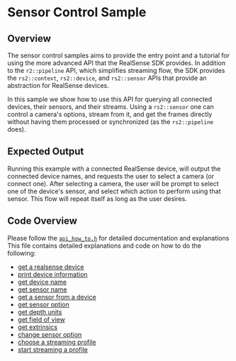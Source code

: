 # Sensor Control Sample

## Overview

The sensor control samples aims to provide the entry point and a tutorial for using the more advanced API that the RealSense SDK provides.
In addition to the `r2::pipeline` API, which simplifies streaming flow, the SDK provides the `rs2::context`, `rs2::device`, and `rs2::sensor` APIs that provide an abstraction for RealSense devices.

In this sample we show how to use this API for querying all connected devices, their sensors, and their streams.
Using a `rs2::sensor` one can control a camera's options, stream from it, and get the frames directly without having them processed or synchronized (as the `rs2::pipeline` does).

## Expected Output

Running this example with a connected RealSense device, will output the connected device names, and requests the user to select a camera (or connect one).
After selecting a camera, the user will be prompt to select one of the device's sensor, and select which action to perform using that sensor.
This flow will repeat itself as long as the user desires.

## Code Overview

Please follow the [`api_how_to.h`](./api_how_to.h) for detailed documentation and explanations
This file contains detailed explanations and code on how to do the following:

- [get a realsense device](./api_how_to.h#22)
- [print device information](./api_how_to.h#71)
- [get device name](./api_how_to.h#94)
- [get sensor name](./api_how_to.h#109)
- [get a sensor from a device](./api_how_to.h#118)
- [get sensor option](./api_how_to.h#147)
- [get depth units](./api_how_to.h#193)
- [get field of view](./api_how_to.h#209)
- [get extrinsics](./api_how_to.h#243)
- [change sensor option](./api_how_to.h#262)
- [choose a streaming profile](./api_how_to.h#315)
- [start streaming a profile](./api_how_to.h#408)
